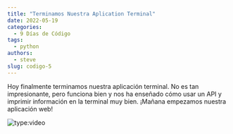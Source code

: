 ```yaml
---
title: "Terminamos Nuestra Aplication Terminal"
date: 2022-05-19
categories:
  - 9 Días de Código
tags:
  - python
authors:
  - steve
slug: codigo-5
---
```


Hoy finalmente terminamos nuestra aplicación terminal. No es tan impresionante, pero funciona bien y nos ha enseñado cómo usar un API y imprimir información en la terminal muy bien. ¡Mañana empezamos nuestra aplicación web!

<!-- more -->

![type:video](https://www.youtube.com/embed/5ho0GUaHvuY)
